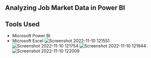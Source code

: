 ## Analyzing Job Market Data in Power BI
## Tools Used
* Microsoft Power BI
* Microsoft Excel
![Screenshot 2022-11-10 121551](https://user-images.githubusercontent.com/49908077/201175130-8ee66a00-0a45-4d21-bde0-5ce2baad7d62.png)
![Screenshot 2022-11-10 121754](https://user-images.githubusercontent.com/49908077/201175142-c219a5a2-a1d2-48ea-ac7d-5094c6217727.png)
![Screenshot 2022-11-10 121944](https://user-images.githubusercontent.com/49908077/201176352-6ccb921a-47ca-4c5c-a8ac-41f5872f7284.png)
![Screenshot 2022-11-10 122009](https://user-images.githubusercontent.com/49908077/201176354-1cfa49bd-8305-4b2c-bf4e-679aa86c593f.png)
